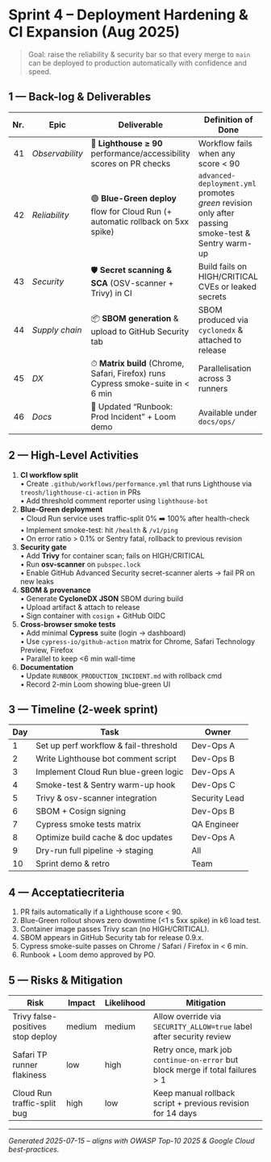 # Sprint 4 – Deployment Hardening & CI Expansion (Aug 2025)

> Goal: raise the reliability & security bar so that every merge to `main` can be deployed to production automatically with confidence and speed.

## 1 — Back-log & Deliverables

| Nr. | Epic | Deliverable | Definition of Done |
|----:|------|-------------|--------------------|
| 41 | *Observability* | 🔧 **Lighthouse ≥ 90** performance/accessibility scores on PR checks | Workflow fails when any score < 90 |
| 42 | *Reliability* | 🟢 **Blue-Green deploy** flow for Cloud Run (+ automatic rollback on 5xx spike) | `advanced-deployment.yml` promotes *green* revision only after passing smoke-test & Sentry warm-up |
| 43 | *Security* | 🛡 **Secret scanning & SCA** (OSV-scanner + Trivy) in CI | Build fails on HIGH/CRITICAL CVEs or leaked secrets |
| 44 | *Supply chain* | 📦 **SBOM generation** & upload to GitHub Security tab | SBOM produced via `cyclonedx` & attached to release |
| 45 | *DX* | ⏱ **Matrix build** (Chrome, Safari, Firefox) runs Cypress smoke-suite in < 6 min | Parallelisation across 3 runners |
| 46 | *Docs* | 📄 Updated “Runbook: Prod Incident” + Loom demo | Available under `docs/ops/` |

## 2 — High-Level Activities

1. **CI workflow split**  
   • Create `.github/workflows/performance.yml` that runs Lighthouse via `treosh/lighthouse-ci-action` in PRs  
   • Add threshold comment reporter using `lighthouse-bot`
2. **Blue-Green deployment**  
   • Cloud Run service uses traffic-split 0% ➡️ 100% after health-check  
   • Implement smoke-test: hit `/health` & `/v1/ping`  
   • On error ratio > 0.1% or Sentry fatal, rollback to previous revision
3. **Security gate**  
   • Add **Trivy** for container scan; fails on HIGH/CRITICAL  
   • Run **osv-scanner** on `pubspec.lock`  
   • Enable GitHub Advanced Security secret-scanner alerts → fail PR on new leaks
4. **SBOM & provenance**  
   • Generate **CycloneDX JSON** SBOM during build  
   • Upload artifact & attach to release  
   • Sign container with `cosign` + GitHub OIDC
5. **Cross-browser smoke tests**  
   • Add minimal **Cypress** suite (login → dashboard)  
   • Use `cypress-io/github-action` matrix for Chrome, Safari Technology Preview, Firefox  
   • Parallel to keep <6 min wall-time
6. **Documentation**  
   • Update `RUNBOOK_PRODUCTION_INCIDENT.md` with rollback cmd  
   • Record 2-min Loom showing blue-green UI

## 3 — Timeline (2-week sprint)

| Day | Task | Owner |
|-----|------|-------|
| 1 | Set up perf workflow & fail-threshold | Dev-Ops A |
| 2 | Write Lighthouse bot comment script | Dev-Ops B |
| 3 | Implement Cloud Run blue-green logic | Dev-Ops A |
| 4 | Smoke-test & Sentry warm-up hook | Dev-Ops C |
| 5 | Trivy & osv-scanner integration | Security Lead |
| 6 | SBOM + Cosign signing | Dev-Ops B |
| 7 | Cypress smoke tests matrix | QA Engineer |
| 8 | Optimize build cache & doc updates | Dev-Ops A |
| 9 | Dry-run full pipeline → staging | All |
| 10 | Sprint demo & retro | Team |

## 4 — Acceptatiecriteria

1. PR fails automatically if a Lighthouse score < 90.  
2. Blue-Green rollout shows zero downtime (<1 s 5xx spike) in k6 load test.  
3. Container image passes Trivy scan (no HIGH/CRITICAL).  
4. SBOM appears in GitHub Security tab for release 0.9.x.  
5. Cypress smoke-suite passes on Chrome / Safari / Firefox in < 6 min.  
6. Runbook + Loom demo approved by PO.

## 5 — Risks & Mitigation

| Risk | Impact | Likelihood | Mitigation |
|------|--------|-----------|-----------|
| Trivy false-positives stop deploy | medium | medium | Allow override via `SECURITY_ALLOW=true` label after security review |
| Safari TP runner flakiness | low | high | Retry once, mark job `continue-on-error` but block merge if total failures > 1 |
| Cloud Run traffic-split bug | high | low | Keep manual rollback script + previous revision for 14 days |

---
*Generated 2025-07-15 – aligns with OWASP Top-10 2025 & Google Cloud best-practices.*